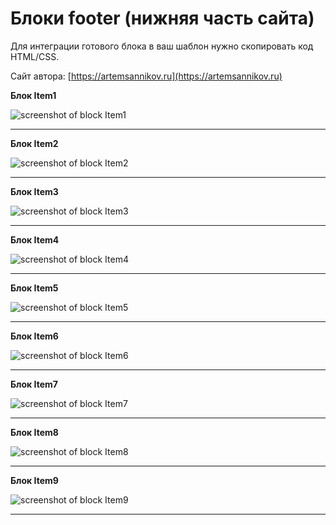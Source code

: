 Блоки footer (нижняя часть сайта)
=====================

Для интеграции готового блока в ваш шаблон нужно скопировать код HTML/CSS.

Сайт автора: [https://artemsannikov.ru](https://artemsannikov.ru)

**Блок Item1**

![screenshot of block Item1](https://user-images.githubusercontent.com/31792522/69032146-9fc3b300-09fd-11ea-92bc-dd435659645a.jpg)

<hr>

**Блок Item2**

![screenshot of block Item2](https://user-images.githubusercontent.com/31792522/69032321-02b54a00-09fe-11ea-8ee2-96652a74740f.jpg)

<hr>

**Блок Item3**

![screenshot of block Item3](https://user-images.githubusercontent.com/31792522/69032337-0ba61b80-09fe-11ea-8e30-de397cc2c9b3.jpg)

<hr>

**Блок Item4**

![screenshot of block Item4](https://user-images.githubusercontent.com/31792522/69032357-1496ed00-09fe-11ea-8573-93a27468f743.jpg)

<hr>

**Блок Item5**

![screenshot of block Item5](https://user-images.githubusercontent.com/31792522/69033284-8112eb80-0a00-11ea-86b4-71b17e6a5b61.jpg)

<hr>

**Блок Item6**

![screenshot of block Item6](https://user-images.githubusercontent.com/31792522/69033299-8839f980-0a00-11ea-9487-9527512cbabf.jpg)

<hr>

**Блок Item7**

![screenshot of block Item7](https://user-images.githubusercontent.com/31792522/69033319-8f610780-0a00-11ea-9cac-2035d3107525.jpg)

<hr>

**Блок Item8**

![screenshot of block Item8](https://user-images.githubusercontent.com/31792522/69043922-c988d400-0a15-11ea-90a7-a45d1e5ce7d5.jpg)

<hr>

**Блок Item9**

![screenshot of block Item9](https://user-images.githubusercontent.com/31792522/69044720-3cdf1580-0a17-11ea-95c5-25ca1e4704ce.jpg)

<hr>